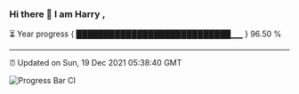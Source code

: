 ### Hi there 👋 I am Harry , 

⏳ Year progress { ████████████████████████████▁▁ } 96.50 %

---

⏰ Updated on Sun, 19 Dec 2021 05:38:40 GMT

![Progress Bar CI](https://github.com/duykhang68/duykhang68/workflows/Progress%20Bar%20CI/badge.svg)
